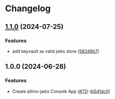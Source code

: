 # Changelog

## [1.1.0](https://github.com/Altinn/altinn-authorization-utils/compare/Altinn.Cli-v1.0.0...Altinn.Cli-v1.1.0) (2024-07-25)


### Features

* add keyvault as valid jwks store ([58346b7](https://github.com/Altinn/altinn-authorization-utils/commit/58346b739fc1a7ffaea72bfeb825e9b794827f9e))

## 1.0.0 (2024-06-28)


### Features

* Create altinn-jwks Console App ([#72](https://github.com/Altinn/altinn-authorization-utils/issues/72)) ([b5d1dc0](https://github.com/Altinn/altinn-authorization-utils/commit/b5d1dc0cc55eedc1c6ff3fe97f6cd76ec9704b56))

